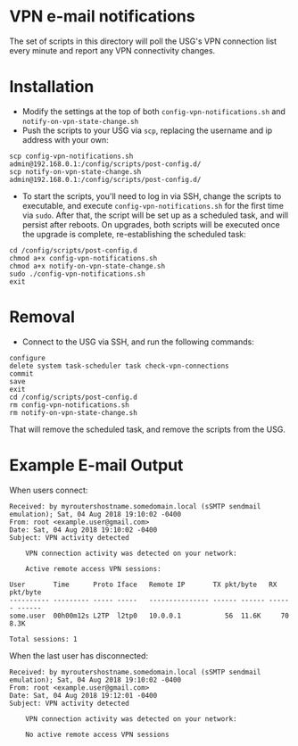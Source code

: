 # VPN e-mail notifications

The set of scripts in this directory will poll the USG's VPN connection list every minute and report any VPN connectivity changes.

# Installation
- Modify the settings at the top of both `config-vpn-notifications.sh` and `notify-on-vpn-state-change.sh`
- Push the scripts to your USG via `scp`, replacing the username and ip address with your own:
```
scp config-vpn-notifications.sh admin@192.168.0.1:/config/scripts/post-config.d/
scp notify-on-vpn-state-change.sh admin@192.168.0.1:/config/scripts/post-config.d/
```
- To start the scripts, you'll need to log in via SSH, change the scripts to executable, and execute `config-vpn-notifications.sh` for the first time via `sudo`.  After that, the script will be set up as a scheduled task, and will persist after reboots.  On upgrades, both scripts will be executed once the upgrade is complete, re-establishing the scheduled task:
```
cd /config/scripts/post-config.d
chmod a+x config-vpn-notifications.sh
chmod a+x notify-on-vpn-state-change.sh
sudo ./config-vpn-notifications.sh
exit
```

# Removal
- Connect to the USG via SSH, and run the following commands:
```
configure
delete system task-scheduler task check-vpn-connections
commit
save
exit
cd /config/scripts/post-config.d
rm config-vpn-notifications.sh
rm notify-on-vpn-state-change.sh
```

That will remove the scheduled task, and remove the scripts from the USG.


# Example E-mail Output

When users connect:

```
Received: by myroutershostname.somedomain.local (sSMTP sendmail emulation); Sat, 04 Aug 2018 19:10:02 -0400
From: root <example.user@gmail.com>
Date: Sat, 04 Aug 2018 19:10:02 -0400
Subject: VPN activity detected

    VPN connection activity was detected on your network:

    Active remote access VPN sessions:

User       Time      Proto Iface   Remote IP       TX pkt/byte   RX pkt/byte  
---------- --------- ----- -----   --------------- ------ ------ ------ ------
some.user  00h00m12s L2TP  l2tp0   10.0.0.1           56  11.6K     70   8.3K

Total sessions: 1
```

When the last user has disconnected:
```
Received: by myroutershostname.somedomain.local (sSMTP sendmail emulation); Sat, 04 Aug 2018 19:10:02 -0400
From: root <example.user@gmail.com>
Date: Sat, 04 Aug 2018 19:12:01 -0400
Subject: VPN activity detected

    VPN connection activity was detected on your network:

    No active remote access VPN sessions
```